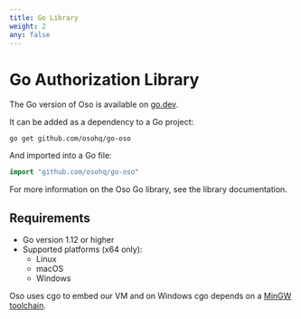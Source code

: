 ```yaml
---
title: Go Library
weight: 2
any: false
---
```


# Go Authorization Library

The Go version of Oso is available on
[go.dev](https://pkg.go.dev/github.com/osohq/go-oso).

It can be added as a dependency to a Go project:

```console
go get github.com/osohq/go-oso
```

And imported into a Go file:

```go
import "github.com/osohq/go-oso"
```

For more information on the Oso Go library, see the library documentation.

## Requirements

* Go version 1.12 or higher
* Supported platforms (x64 only):
  * Linux
  * macOS
  * Windows

Oso uses cgo to embed our VM and on Windows cgo depends on a [MinGW
toolchain](https://jmeubank.github.io/tdm-gcc/).
